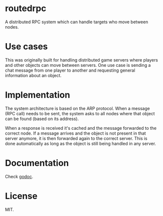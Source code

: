 # routedrpc

A distributed RPC system which can handle targets who move between nodes.

# Use cases

This was originally built for handling distributed game servers where players and other objects can move between servers.
One use case is sending a chat message from one player to another and requesting general information about an object.

# Implementation

The system architecture is based on the ARP protocol.
When a message (RPC call) needs to be sent, the system asks to all nodes where that object can be found (based on its address).

When a response is received it's cached and the message forwarded to the correct node.
If a message arrives and the object is not present in that server anymore, it is then forwarded again to the correct server.
This is done automatically as long as the object is still being handled in any server.

# Documentation

Check [godoc](https://godoc.org/github.com/greenboxal/routed-rpc).

# License

MIT.

